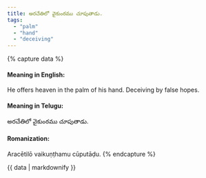 ```yaml
---
title: అరచేతిలో వైకుంఠము చూపుతాడు.
tags:
  - "palm"
  - "hand"
  - "deceiving"
---
```


{% capture data %}
#### Meaning in English:
He offers heaven in the palm of his hand.
Deceiving by false hopes.

#### Meaning in Telugu:
అరచేతిలో వైకుంఠము చూపుతాడు.

#### Romanization:
Aracētilō vaikuṇṭhamu cūputāḍu.
{% endcapture %}

{{ data | markdownify }}

